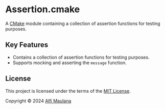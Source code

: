 # Assertion.cmake

A [CMake](https://cmake.org/) module containing a collection of assertion functions for testing purposes.

## Key Features

- Contains a collection of assertion functions for testing purposes.
- Supports mocking and asserting the `message` function.

## License

This project is licensed under the terms of the [MIT License](./LICENSE).

Copyright © 2024 [Alfi Maulana](https://github.com/threeal)
